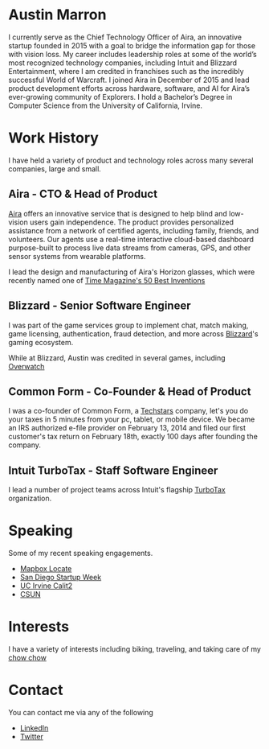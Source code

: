 # Austin Marron
I currently serve as the Chief Technology Officer of Aira, an innovative startup founded in 2015 with a goal to bridge the information gap for those with vision loss. My career includes leadership roles at some of the world’s most recognized technology companies, including Intuit and Blizzard Entertainment, where I am credited in franchises such as the incredibly successful World of Warcraft. I joined Aira in December of 2015 and lead product development efforts across hardware, software, and AI for Aira’s ever-growing community of Explorers. I hold a Bachelor’s Degree in Computer Science from the University of California, Irvine.

# Work History
I have held a variety of product and technology roles across many several companies, large and small.

## Aira - CTO & Head of Product
[Aira](https://aira.io) offers an innovative service that is designed to help blind and low-vision users gain independence. The product provides personalized assistance from a network of certified agents, including family, friends, and volunteers. Our agents use a real-time interactive cloud-based dashboard purpose-built to process live data streams from cameras, GPS, and other sensor systems from wearable platforms.

I lead the design and manufacturing of Aira's Horizon glasses, which were recently named one of [Time Magazine's 50 Best Inventions](https://time.com/collection/best-inventions-2018/5454219/aira/)

## Blizzard - Senior Software Engineer
I was part of the game services group to implement chat, match making, game licensing, authentication, fraud detection, and more across [Blizzard](https://blizzard.com)'s gaming ecosystem.

While at Blizzard, Austin was credited in several games, including [Overwatch](https://playoverwatch.com)

## Common Form - Co-Founder & Head of Product
I was a co-founder of Common Form, a [Techstars](https://www.techstars.com/) company, let's you do your taxes in 5 minutes from your pc, tablet, or mobile device. We became an IRS authorized e-file provider on February 13, 2014 and filed our first customer's tax return on February 18th, exactly 100 days after founding the company.

## Intuit TurboTax - Staff Software Engineer
I lead a number of project teams across Intuit's flagship [TurboTax](https://turbotax.intuit.com) organization.

# Speaking
Some of my recent speaking engagements. 

* [Mapbox Locate](http://locate.mapbox.com/speaker/austin-marron/)
* [San Diego Startup Week](https://sandiegostartupweek2018.sched.com/speaker/austin175)
* [UC Irvine Calit2](http://www.calit2.uci.edu/calit2-events/calendar.aspx?eid=828)
* [CSUN](http://www.csun.edu/cod/conference/2018/sessions/index.php/public/presentations/view/414)

# Interests
I have a variety of interests including biking, traveling, and taking care of my [chow chow](https://www.google.com/search?q=black+chow+chow)

# Contact
You can contact me via any of the following

* [LinkedIn](https://www.linkedin.com/in/amarron/)
* [Twitter](https://twitter.com/amarron)
